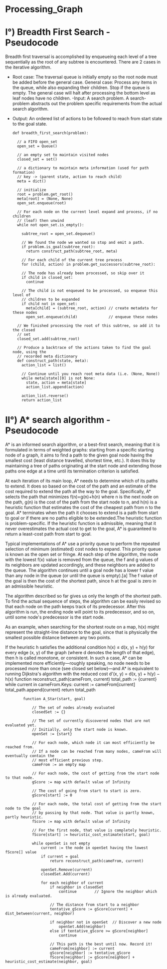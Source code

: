 # Processing_Graph

# I°) Breadth First Search - Pseudocode

Breadth first traversal is accomplished by enqueueing each level of a tree sequentially as the root of any subtree is encountered. There are 2 cases in the iterative algorithm.
- Root case: The traversal queue is initially empty so the root node must be added before the general case.
General case: Process any items in the queue, while also expanding their children. Stop if the queue is empty. The general case will halt after processing the bottom level as leaf nodes have no children.
-Input: A search problem. A search-problem abstracts out the problem specific requirements from the actual search algorithm.
- Output: An ordered list of actions to be followed to reach from start state to the goal state.



      def breadth_first_search(problem):

        // a FIFO open_set
        open_set = Queue()

        // an empty set to maintain visited nodes
        closed_set = set()

        // a dictionary to maintain meta information (used for path formation)
        // key -> (parent state, action to reach child)
        meta = dict()

        // initialize
        root = problem.get_root()
        meta[root] = (None, None)
        open_set.enqueue(root)

        // For each node on the current level expand and process, if no children 
        // (leaf) then unwind
        while not open_set.is_empty():

          subtree_root = open_set.dequeue()

          // We found the node we wanted so stop and emit a path.
          if problem.is_goal(subtree_root):
            return construct_path(subtree_root, meta)

          // For each child of the current tree process
          for (child, action) in problem.get_successors(subtree_root):

          // The node has already been processed, so skip over it
          if child in closed_set:
            continue

          // The child is not enqueued to be processed, so enqueue this level of
          // children to be expanded
          if child not in open_set:
            meta[child] = (subtree_root, action) // create metadata for these nodes
            open_set.enqueue(child)              // enqueue these nodes

        // We finished processing the root of this subtree, so add it to the closed 
        // set
        closed_set.add(subtree_root)

        // Produce a backtrace of the actions taken to find the goal node, using the 
        // recorded meta dictionary
        def construct_path(state, meta):
          action_list = list()

          // Continue until you reach root meta data (i.e. (None, None))
          while meta[state][0] is not None:
            state, action = meta[state]
            action_list.append(action)

          action_list.reverse()
          return action_list

# II°) A* search algorithm - Pseudocode

A* is an informed search algorithm, or a best-first search, meaning that it is formulated in terms of weighted graphs: starting from a specific starting node of a graph, it aims to find a path to the given goal node having the smallest cost (least distance travelled, shortest time, etc.). It does this by maintaining a tree of paths originating at the start node and extending those paths one edge at a time until its termination criterion is satisfied.

At each iteration of its main loop, A* needs to determine which of its paths to extend. It does so based on the cost of the path and an estimate of the cost required to extend the path all the way to the goal. Specifically, A* selects the path that minimizes f(n)=g(n)+h(n)
where n is the next node on the path, g(n) is the cost of the path from the start node to n, and h(n) is a heuristic function that estimates the cost of the cheapest path from n to the goal. A* terminates when the path it chooses to extend is a path from start to goal or if there are no paths eligible to be extended.The heuristic function is problem-specific. If the heuristic function is admissible, meaning that it never overestimates the actual cost to get to the goal, A* is guaranteed to return a least-cost path from start to goal.

Typical implementations of A* use a priority queue to perform the repeated selection of minimum (estimated) cost nodes to expand. This priority queue is known as the open set or fringe. At each step of the algorithm, the node with the lowest f(x) value is removed from the queue, the f and g values of its neighbors are updated accordingly, and these neighbors are added to the queue. The algorithm continues until a goal node has a lower f value than any node in the queue (or until the queue is empty).[a] The f value of the goal is then the cost of the shortest path, since h at the goal is zero in an admissible heuristic.

The algorithm described so far gives us only the length of the shortest path. To find the actual sequence of steps, the algorithm can be easily revised so that each node on the path keeps track of its predecessor. After this algorithm is run, the ending node will point to its predecessor, and so on, until some node's predecessor is the start node.

As an example, when searching for the shortest route on a map, h(x) might represent the straight-line distance to the goal, since that is physically the smallest possible distance between any two points.

If the heuristic h satisfies the additional condition h(x) ≤ d(x, y) + h(y) for every edge (x, y) of the graph (where d denotes the length of that edge), then h is called monotone, or consistent. In such a case, A* can be implemented more efficiently—roughly speaking, no node needs to be processed more than once (see closed set below)—and A* is equivalent to running Dijkstra's algorithm with the reduced cost d'(x, y) = d(x, y) + h(y) − h(x)
            function reconstruct_path(cameFrom, current)
                total_path := {current}
                while current in cameFrom.Keys:
                    current := cameFrom[current]
                    total_path.append(current)
                return total_path

            function A_Star(start, goal)

                // The set of nodes already evaluated
                closedSet := {}

                // The set of currently discovered nodes that are not evaluated yet.
                // Initially, only the start node is known.
                openSet := {start}

                // For each node, which node it can most efficiently be reached from.
                // If a node can be reached from many nodes, cameFrom will eventually contain the
                // most efficient previous step.
                cameFrom := an empty map

                // For each node, the cost of getting from the start node to that node.
                gScore := map with default value of Infinity

                // The cost of going from start to start is zero.
                gScore[start] := 0

                // For each node, the total cost of getting from the start node to the goal
                // by passing by that node. That value is partly known, partly heuristic.
                fScore := map with default value of Infinity

                // For the first node, that value is completely heuristic.
                fScore[start] := heuristic_cost_estimate(start, goal)

                while openSet is not empty
                    current := the node in openSet having the lowest fScore[] value
                    if current = goal
                        return reconstruct_path(cameFrom, current)

                    openSet.Remove(current)
                    closedSet.Add(current)

                    for each neighbor of current
                        if neighbor in closedSet
                            continue		// Ignore the neighbor which is already evaluated.

                        // The distance from start to a neighbor
                        tentative_gScore := gScore[current] + dist_between(current, neighbor)

                        if neighbor not in openSet	// Discover a new node
                            openSet.Add(neighbor)
                        else if tentative_gScore >= gScore[neighbor]
                            continue

                        // This path is the best until now. Record it!
                        cameFrom[neighbor] := current
                        gScore[neighbor] := tentative_gScore
                        fScore[neighbor] := gScore[neighbor] + heuristic_cost_estimate(neighbor, goal)
